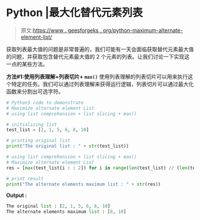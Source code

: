 # Python |最大化替代元素列表

> 原文:[https://www . geesforgeks . org/python-maximum-alternate-element-list/](https://www.geeksforgeeks.org/python-maximize-alternate-element-list/)

获取列表最大值的问题是非常普遍的，我们可能有一天会面临获取替代元素最大值的问题，并获取包含替代元素最大值的 2 个元素的列表。让我们讨论一下实现这一点的某些方法。

**方法#1:使用列表理解+列表切片+ `max()`**
使用列表理解的列表切片可以用来执行这个特定的任务。我们可以通过列表理解来获得运行逻辑，列表切片可以通过最大化函数来分割出可选字符。

```py
# Python3 code to demonstrate
# Maximize alternate element List
# using list comprehension + list slicing + max()

# initializing list 
test_list = [2, 1, 5, 6, 8, 10]

# printing original list 
print("The original list : " + str(test_list))

# using list comprehension + list slicing + max()
# Maximize alternate element List
res = [max(test_list[i : : 2]) for i in range(len(test_list) // (len(test_list)//2))]

# print result
print("The alternate elements maximum list : " + str(res))
```

**Output :**

```py
The original list : [2, 1, 5, 6, 8, 10]
The alternate elements maximum list : [8, 10]

```